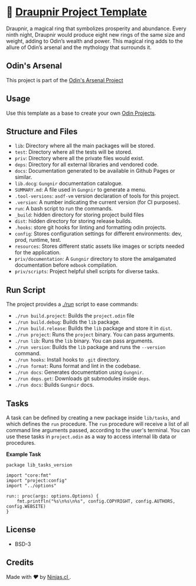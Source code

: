 # 💍  [Draupnir Project Template](https://github.com/odin-arsenal/draupnir)

Draupnir, a magical ring that symbolizes prosperity and abundance. Every ninth night, Draupnir would produce eight new rings of the same size and weight, adding to Odin’s wealth and power. This magical ring adds to the allure of Odin’s arsenal and the mythology that surrounds it.

## Odin's Arsenal

This project is part of the [Odin's Arsenal Project](https://github.com/odin-arsenal/draupnir)

## Usage

Use this template as a base to create your own [Odin Projects](https://odin-lang.org/).

## Structure and Files

- `lib`: Directory where all the main packages will be stored.
- `test`: Directory where all the tests will be stored.
- `priv`: Directory where all the private files would exist.
- `deps`: Directory for all external libraries and vendored code.
- `docs`: Documentation generated to be available in Github Pages or similar.
- `lib.docg`: `Gungnir` documentation catalogue.
- `SUMMARY.md`: A file used in `Gungnir` to generate a menu.
- `.tool-versions`: `asdf-vm` version declaration of tools for this project.
- `.version`: A number indicating the current version (for CI purposes).
- `run`: A bash script to run the commands.
- `_build`: hidden directory for storing project build files
- `dist`: hidden directory for storing release builds.
- `.hooks`: store git hooks for linting and formatting odin projects.
- `config`: Stores configuration settings for different environments: dev, prod, runtime, test.
- `resources`: Stores different static assets like images or scripts needed for the application.
- `priv/documentation`: A `Gungnir` directory to store the amalgamated documentation before `mdbook` compilation.
- `priv/scripts`: Project helpful shell scripts for diverse tasks.

## Run Script

The project provides a [_./run_](run) script to ease commands:

- `./run build.project`: Builds the `project.odin` file
- `./run build.debug`: Builds the `lib` package.
- `./run build.release`: Builds the `lib` package and store it in `dist`.
- `./run project`: Runs the `project` binary. You can pass arguments.
- `./run lib`: Runs the `lib` binary. You can pass arguments.
- `./run version`: Builds the `lib` package and runs the `--version` command.
- `./run hooks`: Install hooks to `.git` directory.
- `./run format`: Runs format and lint in the codebase.
- `./run docs`: Generates documentation using `Gungnir`.
- `./run deps.get`: Downloads git submodules inside `deps`.
- `./run docs`: Builds `Gungnir` docs.

## Tasks

A task can be defined by creating a new package inside `lib/tasks`, and which defines the `run` procedure.
The `run` procedure will receive a list of all command line arguments passed, according to the user's terminal.
You can use these tasks in `project.odin` as a way to access internal lib data or procedures.

**Example Task**

```odin
package lib_tasks_version

import "core:fmt"
import "project:config"
import "../options"

run:: proc(args: options.Options) {
	fmt.printfln("%s\n%s\n%s", config.COPYRIGHT, config.AUTHORS, config.WEBSITE)
}
```

## License

- BSD-3

## Credits

<p>
  Made with <i class="fa fa-heart">&#9829;</i> by
  <a href="https://ninjas.cl">
    Ninjas.cl
  </a>.
</p>
